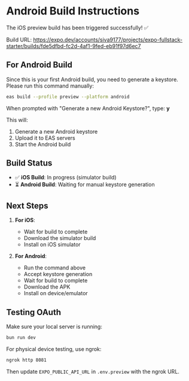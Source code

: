 # Android Build Instructions

The iOS preview build has been triggered successfully! ✅

Build URL: https://expo.dev/accounts/siva9177/projects/expo-fullstack-starter/builds/fde5dfbd-fc2d-4af1-9fed-eb91f97d6ec7

## For Android Build

Since this is your first Android build, you need to generate a keystore. Please run this command manually:

```bash
eas build --profile preview --platform android
```

When prompted with "Generate a new Android Keystore?", type: **y**

This will:
1. Generate a new Android keystore
2. Upload it to EAS servers
3. Start the Android build

## Build Status

- ✅ **iOS Build**: In progress (simulator build)
- ⏳ **Android Build**: Waiting for manual keystore generation

## Next Steps

1. **For iOS**: 
   - Wait for build to complete
   - Download the simulator build
   - Install on iOS simulator

2. **For Android**:
   - Run the command above
   - Accept keystore generation
   - Wait for build to complete
   - Download the APK
   - Install on device/emulator

## Testing OAuth

Make sure your local server is running:
```bash
bun run dev
```

For physical device testing, use ngrok:
```bash
ngrok http 8081
```

Then update `EXPO_PUBLIC_API_URL` in `.env.preview` with the ngrok URL.
